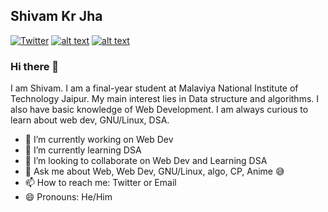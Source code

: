 ## Shivam Kr Jha
<!-- Please don't remove this: Grab your social icons from https://github.com/carlsednaoui/gitsocial -->

<!-- display the social media buttons in your README -->

[![Twitter][1.2]][1]
[![alt text][2.2]][2]
[![alt text][6.2]][6]


<!-- links to social media icons -->
<!-- no need to change these -->

<!-- icons with padding -->
<!--
[1.1]: http://i.imgur.com/tXSoThF.png (twitter icon with padding)
[2.1]: http://i.imgur.com/P3YfQoD.png (facebook icon with padding)
[3.1]: http://i.imgur.com/yCsTjba.png (google plus icon with padding)
[4.1]: http://i.imgur.com/YckIOms.png (tumblr icon with padding)
[5.1]: http://i.imgur.com/1AGmwO3.png (dribbble icon with padding)
[6.1]: http://i.imgur.com/0o48UoR.png (github icon with padding) -->

<!-- icons without padding -->

[1.2]: http://i.imgur.com/tXSoThF.png (twitter icon without padding)
[2.2]: http://i.imgur.com/fep1WsG.png (facebook icon without padding)
[3.2]: http://i.imgur.com/VlgBKQ9.png (google plus icon without padding)
[4.2]: http://i.imgur.com/jDRp47c.png (tumblr icon without padding)
[5.2]: http://i.imgur.com/Vvy3Kru.png (dribbble icon without padding)
[6.2]: http://i.imgur.com/9I6NRUm.png (github icon without padding)


<!-- links to your social media accounts -->
<!-- update these accordingly -->

[1]: http://www.twitter.com/shivamjha779
[2]: https://www.facebook.com/shivam.plus.5/
[6]: http://www.github.com/shivamjha779

<!-- Please don't remove this: Grab your social icons from https://github.com/carlsednaoui/gitsocial -->


### Hi there 👋

<!--
**shivamjha779/shivamjha779** is a ✨ _special_ ✨ repository because its `README.md` (this file) appears on your GitHub profile.

Here are some ideas to get you started:

- 🔭 I’m currently working on ...
- 🌱 I’m currently learning ...
- 👯 I’m looking to collaborate on ...
- 🤔 I’m looking for help with ...
- 💬 Ask me about ...
- 📫 How to reach me: ...
- 😄 Pronouns: ...
- ⚡ Fun fact: ...
-->
I am Shivam. I am a final-year student at Malaviya National Institute of Technology Jaipur. My main interest lies in Data structure and algorithms. I also have basic knowledge of Web Development. I am always curious to learn about web dev, GNU/Linux, DSA.
- 🔭 I’m currently working on Web Dev
- 🌱 I’m currently learning DSA
- 👯 I’m looking to collaborate on Web Dev and Learning DSA
- 💬 Ask me about Web, Web Dev, GNU/Linux, algo, CP, Anime 😅
- 📫 How to reach me: Twitter or Email
- 😄 Pronouns: He/Him
